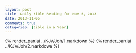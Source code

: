 ```yaml
---
layout: post
title: Daily Bible Reading for Nov 5, 2013
date: 2013-11-05
comments: true
categories: [Bible in a Year]
---
```

{% render_partial ../KJV/Joh/1.markdown %}
{% render_partial ../KJV/Joh/2.markdown %}
